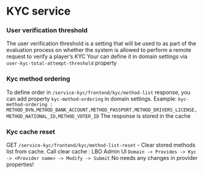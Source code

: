 # KYC service


### User verification threshold
The user verification threshold is a setting that will be used to as part of the evaluation process on whether the system is allowed to perform a remote request to verify a player’s KYC
Your can define it in domain settings via `user-kyc-total-attempt-threshold` property

### Kyc method ordering
To define order in `/service-kyc/frontend/kyc/method-list` response, you can add property `kyc-method-ordering` in domain settings.
Example: `kyc-method-ordering : METHOD_BVN,METHOD_BANK_ACCOUNT,METHOD_PASSPORT,METHOD_DRIVERS_LICENSE,METHOD_NATIONAL_ID,METHOD_VOTER_ID`
The response is stored in the cache

### Kyc cache reset
GET `/service-kyc/frontend/kyc/method-list-reset` - Clear stored methods list from cache.
Call clear cache : LBO Admin UI `Domain -> Provides -> Kyc -> <Provider name> -> Modify -> Submit`
No needs any changes in provider properties!
